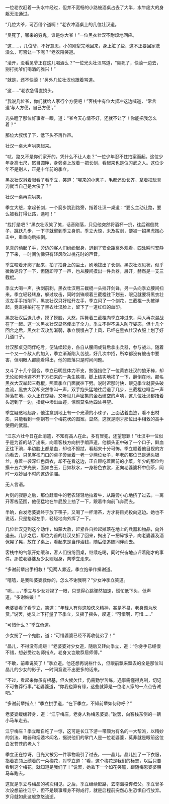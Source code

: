 一位老农赶着一头水牛经过，但并不宽畅的小路被酒桌占去了大半，水牛庞大的身躯无法通过。

“几位大爷，可否借个道啊！”老农冲酒桌上的几位壮汉道。

“臭死了，哪来的穷鬼，谁是你大爷！”一位黑衣壮汉不耐烦地回应。

“这……，几位爷，不好意思，小的刚犁完地回来，身上脏了些，这不正要回家洗澡么，可否让一下呢？”老农陪笑道。

“滚开，没看见爷正在这儿喝酒么？”一位光头壮汉骂道，“臭死了，快滚一边去，别打扰爷们喝酒的雅兴！”

“就是，还不快滚！”另外几位壮汉也跟着骂道。

“这……”老农急得直挠头。

“我说几位爷，你们就给人家行个方便吧！”客栈中有位大叔冲这边喊道，“常言道‘与人方便，自己方便’。”

光头瞪了那位好事者一眼，道：“爷今天心情不好，还就不让了！你能把我怎么着？”

那位大叔愣了下，低下头不再作声。

壮汉一桌大声哄笑起来。

“呔，路又不是你们家开的，凭什么不让人走？”一位少年忍不住拍案而起。这位少年身高七尺，怒目圆睁，身旁桌上放着一把长剑，看起来也是位习武之人。这位少年不是别人，正是十年前的季立。

黑衣壮汉斜着眼看了看季立，笑道：“哪来的小崽子，毛都还没长齐，拿着把玩具刀就当自己是大侠了？”

壮汉一桌再次哄笑。

季立大怒，拿起长剑，一个箭步跳到路旁，指着壮汉一桌道：“要么主动让路，要么被我打得让路，选吧！”

“找打是吧？”黑衣壮汉笑了笑，话音刚落，只见他突然将酒杯一扔，往后踢倒凳子，跳跃几步，一下子就窜到季立身前。季立大惊，未及拔剑，便被一招黑虎掏心击中，重重向后摔倒。

见真的动起了手，旁边的客人们纷纷起身，退到了安全距离外观看，四处瞬时安静了下来，一时间仿佛只有轻风吹过桃花时的声音。

季立咬着牙爬了起来，拍了拍身上的尘土，刷地拔出了长剑。黑衣壮汉见状，似乎微微诧异了一下，但随即哼了一声，也从腰间摸出一件兵器，展开，赫然是一支三截棍。

季立大喝一声，执剑前刺，黑衣壮汉用三截棍一头挡开剑锋，另一头向季立腰间扫来。季立轻轻转身，躲过攻击，同时剑锋顺着三截棍往下划去，眼见就要将黑衣壮汉左手手指削下，黑衣壮汉只好松开左手，季立闪了一个剑花，三截棍一头被弹起，竟直接拍打在了黑衣壮汉脸上，留下了一道红红的血印。

黑衣壮汉后退几步，摸了摸脸，大怒，挥舞着三截棍向季立冲过来，两人再次混战在了一起。这一次黑衣壮汉显然使出了全力，季立不得不进入防守姿态，但十几个回合之后，黑衣壮汉攻势渐弱，季立慢慢占了上风，已经在黑衣壮汉衣服上划了好几道口子。

壮汉那桌见同伴吃亏，便陆续起身，各自从腰间或背后拿出兵器，参与战斗。随着一个又一个敌人的加入，季立渐渐陷入苦战，好几次中招，所幸都没有被击中要害，但明眼人都能看得出，他的败落只是时间问题。

又斗了十几个回合，季立已明显体力不支，勉强挡住了一位黄衣壮汉的狼牙棒，却无论如何也避不开下方扫来的一条生铁棍，脚上结实地挨了一下，翻倒在地，那名黑衣大汉举起三截棍，照着季立门面就往下劈。说时迟那时快，眼见季立就要头破血流，黑衣大汉却突然惨叫一声，双手抱头猛地往后退了几步，三截棍也哐当一声掉落在地，众人正在惊疑，又听见几声密集的金石破空的声响，这几位壮汉都捂着头退到了一边，指缝中渗出血迹，惊慌莫名地四处寻望。

季立疑惑地起身，他注意到地上有一个光滑的小珠子，上面沾着血迹，看不出材质，只能看到一侧刻有一个梅花状的图案。显然，这就是刚才那位出手相救的高手使用的武器。

“江东六壮今日在此消遣，不知有高人在此，多有冒犯，还望恕罪！”壮汉中一位似乎是为首的站了出来，向着客栈方向拱手朗声道，他额头正中破了一个口子，鲜血正往下淌，半边脸上都是血，却也不擦拭，看起来十分可怖。季立顺着他目视的方向看去，只见客栈门口的桌子旁坐着一老一少两位女子，年老的那位已是满头银丝，身着一袭深红色风衣，却不在看这边，正自顾吃着面前的小菜，年少的那位约摸十五六岁光景，面如白玉，目如秋水，一身粉色衣裳，正向老婆婆杯中倒茶，同时一双妙目不时向这边偷瞄。

无人言语。

片刻的寂静之后，那位赶着牛的老农轻轻地拉着牛，从路旁小心地挤了过去。一离开客栈范围，他便猛地在牛屁股上抽了一下，跟着牛向前飞奔而去。

半晌，白发老婆婆终于放下筷子，又喝了一杯清茶，方才将目光投向这边。她也不说话，只是抬起左手，轻轻地向外挥了一下。

几位壮汉见到这个动作，如蒙大赦，赶紧各自捡起掉落在地上的兵器和物品，向外退去。几步之后，那位为首的壮汉又折了回来，掏出了一把碎银子，向老婆婆及酒保晃了晃，放在了桌上，看起来是当作酒钱，随后便追随同伴而去。

客栈中的气氛开始缓和，客人们纷纷回桌，继续吃喝，同时兴奋地点评着刚才的事件。那位老婆婆及少女则起身，向季立走来。

“多谢前辈出手相救！”见两人靠近，季立抱拳作揖谢道。

“嘻嘻，是我叫婆婆救你的，怎么不谢我啊？”少女冲季立笑道。

“呃……，”季立与少女对视了一眼，只觉得心跳骤然加速，慌忙低下头，低声道，“多谢姑娘！”

老婆婆看了看季立，笑道：“年轻人有你这般侠义精神，甚是不易，老身颇为欣赏。”说罢，她又上下打量了下季立，又摇了摇头，叹道：“可惜啊，可惜……”

“可惜什么？”季立奇道。

少女扮了一个鬼脸，道：“可惜婆婆已经不再收徒弟了！”

“晶儿，不得没有规矩！”老婆婆对少女道，随后又转向季立，道：“你身手已经很不错，想必受过名师指点，老身又岂敢忝居师傅。”

“不敢，前辈说笑了！”季立道。他还想再说些什么，但眼前飘来飘去的全是那位叫晶儿的少女的影子，一时间竟说不出更多的话来。

“不过，看起来你虽有根基，但火候欠佳，仍需勤学苦练，遇事需懂得克制，切记不可鲁莽行事。”老婆婆道，“你我也算有缘，这些就算是一位老人家的一点点告诫吧。”

“多谢前辈指点！”季立拱手道，“在下季立，不知前辈如何称呼？”

老婆婆缓缓转身，道：“江宁梅庄，老身人称梅恩婆婆。”说罢，向客栈东侧的一辆小马车走去。

江宁梅庄？季立暗自吃了一惊，这可是长江下游一带颇为有名的一大帮派，以精妙的剑法、暗器和烟遁术闻名，据说他们的掌门人是一位老婆婆，莫非就是眼前这位白发苍苍的老人？

季立正在惊讶，目光又被另一件事物吸引了过去，——晶儿。晶儿扯了一下衣服，指着衣领上绣着的一朵梅花，对季立道：“看，这个梅花是我们的标志，以后只要看到这个梅花，就知道是我们了！”说罢，她丢下一个如花笑靥，跟随梅恩婆婆朝马车跑去。

这就是季立与梅晶的初次相见。之后，季立继续赶路，去南海投奔叔父。季立曾多次设想前往江宁，但不是琐事缠身不得成行，就是启程前突然心生恐惧自行放弃。岁月就如此这般悠悠流逝。
